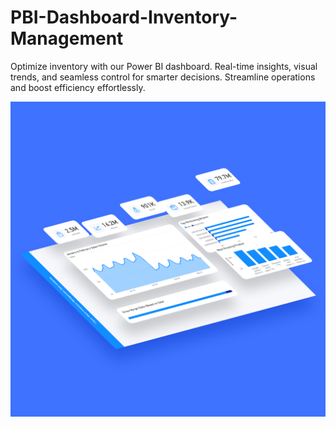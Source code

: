 # PBI-Dashboard-Inventory-Management
Optimize inventory with our Power BI dashboard. Real-time insights, visual trends, and seamless control for smarter decisions. Streamline operations and boost efficiency effortlessly.

![image](img/viz_pres.png)
